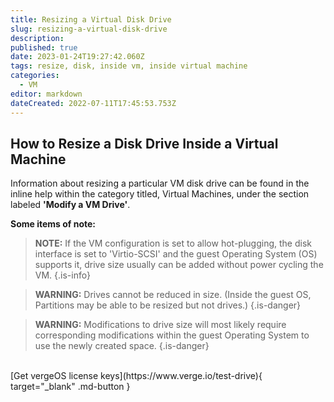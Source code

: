 ```yaml
---
title: Resizing a Virtual Disk Drive
slug: resizing-a-virtual-disk-drive
description: 
published: true
date: 2023-01-24T19:27:42.060Z
tags: resize, disk, inside vm, inside virtual machine
categories:
  - VM
editor: markdown
dateCreated: 2022-07-11T17:45:53.753Z
---
```


## How to Resize a Disk Drive Inside a Virtual Machine


Information about resizing a particular VM disk drive can be found in the inline help within the category titled, Virtual Machines, under the section labeled **'Modify a VM Drive'**.

**Some items of note:**
> **NOTE:** If the VM configuration is set to allow hot-plugging, the disk interface is set to 'Virtio-SCSI' and the guest Operating System (OS) supports it, drive size usually can be added without power cycling the VM.
{.is-info}


> **WARNING:** Drives cannot be reduced in size. (Inside the guest OS, Partitions may be able to be resized but not drives.)
> {.is-danger}

> **WARNING:** Modifications to drive size will most likely require corresponding modifications within the guest Operating System to use the newly created space.
> {.is-danger}

<br>
[Get vergeOS license keys](https://www.verge.io/test-drive){ target="_blank" .md-button }